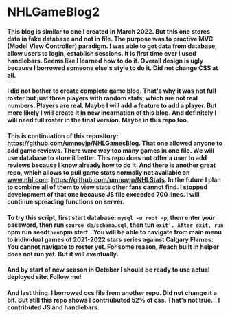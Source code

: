# NHLGameBlog2
#### This blog is similar to one I created in March 2022. But this one stores data in fake database and not in file. The purpose was to practive MVC (Model View Controller) paradigm. I was able to get data from database, allow users to login, establish sessions. It is first time ever I used handlebars. Seems like I learned how to do it. Overall design is ugly because I borrowed someone else's style to do it. Did not change CSS at all. 
#### I did not bother to create complete game blog. That's why it was not full roster but just three players with random stats, which are not real numbers. Players are real. Maybe I will add a feature to add a player. But more likely I will create it in new incarnation of this blog. And definitely I will need full roster in the final version. Maybe in this repo too. 
#### This is continuation of this repository: https://github.com/umnovjp/NHLGamesBlog. That one allowed anyone to add game reviews. There were way too many games in one file. We will use database to store it better. This repo does not offer a user to add reviews because I know already how to do it. And there is another great repo, which allows to pull game stats normally not available on www.nhl.com: https://github.com/umnovjp/NHLStats. In the future I plan to combine all of them to view stats other fans cannot find. I stopped development of that one because JS file exceeded 700 lines. I will continue spreading functions on server. 
#### To try this script, first start database: `mysql -u root -p`, then enter your password, then run `source db/schema.sql`, then tun `exit'. After exit, run `npm run seed` then `npm start`. You will be able to navigate from main menu to individual games of 2021-2022 stars series against Calgary Flames. You cannot navigate to roster yet. For some reason, #each built in helper does not run yet. But it will eventually. 
#### And by start of new season in October I should be ready to use actual deployed site. Follow me!
#### And last thing. I borrowed ccs file from another repo. Did not change it a bit. But still this repo shows I contriubuted 52% of css. That's not true... I contributed JS and handlebars. 